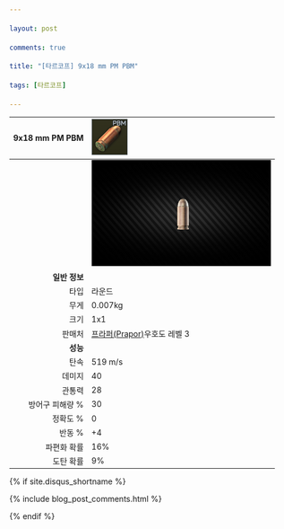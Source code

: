 ```yaml
---

layout: post

comments: true

title: "[타르코프] 9x18 mm PM PBM"

tags: [타르코프]

---
```


|9x18 mm PM PBM|![9x18 mm PM PBM](/assets/image/tarkov/bullet/9x18PBM.png)|
|--:|:--|
||![9x18 mm PM PBM](/assets/image/tarkov/bullet/9x18IMAGE.png)|
|**일반 정보**|
|타입|라운드|
|무게|0.007kg|
|크기|1x1|
|판매처|[프라퍼(Prapor)](https://dndl93.github.io/_posts/2021-02-07-%ED%83%80%EB%A5%B4%EC%BD%94%ED%94%84-%ED%94%84%EB%9D%BC%ED%8D%BC(Prapor)/)우호도 레벨 3|
|**성능**|
|탄속|519 m/s|
|데미지|40|
|관통력|28|
|방어구 피해량 %|30|
|정확도 %|0|
|반동 %|+4|
|파편화 확률|16%|
|도탄 확률|9%|

{% if site.disqus_shortname %}

<div class="comments">

  {% include blog_post_comments.html %}

</div>

{% endif %}

<div id="disqus_thread"></div>